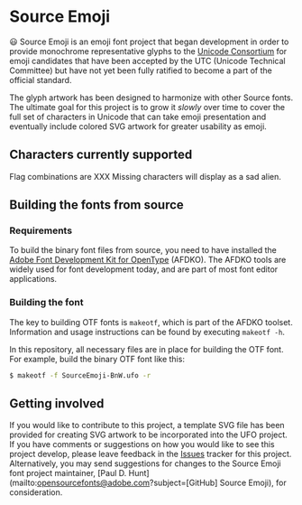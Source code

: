 # Source Emoji

😃 Source Emoji is an emoji font project that began development in order to provide monochrome representative glyphs to the [Unicode Consortium](http://unicode.org/) for emoji candidates that have been accepted by the UTC (Unicode Technical Committee) but have not yet been fully ratified to become a part of the official standard.

The glyph artwork has been designed to harmonize with other Source fonts. The ultimate goal for this project is to grow it *slowly* over time to cover the full set of characters in Unicode that can take emoji presentation and eventually include colored SVG artwork for greater usability as emoji.

## Characters currently supported

Flag combinations are XXX
Missing characters will display as a sad alien.

## Building the fonts from source

### Requirements

To build the binary font files from source, you need to have installed the
[Adobe Font Development Kit for OpenType](http://www.adobe.com/devnet/opentype/afdko.html) (AFDKO). The AFDKO
tools are widely used for font development today, and are part of most font
editor applications.

### Building the font

The key to building OTF fonts is `makeotf`, which is part of the AFDKO toolset.
Information and usage instructions can be found by executing `makeotf -h`.

In this repository, all necessary files are in place for building the OTF font.
For example, build the binary OTF font like this:

```sh
$ makeotf -f SourceEmoji-BnW.ufo -r
```

## Getting involved

If you would like to contribute to this project, a template SVG file has been provided for creating SVG artwork to be incorporated into the UFO project. If you have comments or suggestions on how you would like to see this project develop, please leave feedback in the [Issues](https://github.com/adobe-fonts/source-emoji/issues) tracker for this project. Alternatively, you may send suggestions for changes to the Source Emoji font project maintainer, [Paul D. Hunt](mailto:opensourcefonts@adobe.com?subject=[GitHub] Source Emoji), for consideration.
